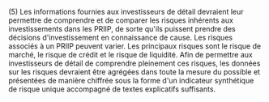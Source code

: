 (5) Les informations fournies aux investisseurs de détail devraient leur permettre de comprendre et de comparer les risques inhérents aux investissements dans les PRIIP, de sorte qu'ils puissent prendre des décisions d'investissement en connaissance de cause. Les risques associés à un PRIIP peuvent varier. Les principaux risques sont le risque de marché, le risque de crédit et le risque de liquidité. Afin de permettre aux investisseurs de détail de comprendre pleinement ces risques, les données sur les risques devraient être agrégées dans toute la mesure du possible et présentées de manière chiffrée sous la forme d'un indicateur synthétique de risque unique accompagné de textes explicatifs suffisants.